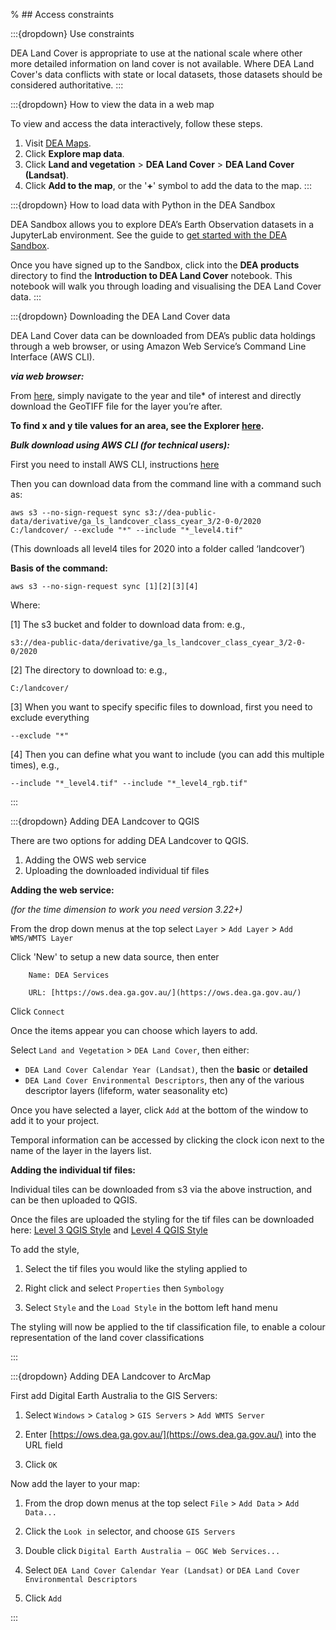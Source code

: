 % ## Access constraints

:::{dropdown} Use constraints

DEA Land Cover is appropriate to use at the national scale where other more detailed information on land cover is not available. Where DEA Land Cover's data conflicts with state or local datasets, those datasets should be considered authoritative.
:::

:::{dropdown} How to view the data in a web map

To view and access the data interactively, follow these steps.

1. Visit [DEA Maps](https://maps.dea.ga.gov.au).
1. Click **Explore map data**.
1. Click **Land and vegetation** &gt; **DEA Land Cover** &gt; **DEA Land Cover (Landsat)**. 
1. Click **Add to the map**, or the '**+**' symbol to add the data to the map.
:::

:::{dropdown} How to load data with Python in the DEA Sandbox

DEA Sandbox allows you to explore DEA’s Earth Observation datasets in a JupyterLab environment. See the guide to [get started with the DEA Sandbox](/guides/setup/Sandbox/sandbox/).

Once you have signed up to the Sandbox, click into the **DEA products** directory to find the **Introduction to DEA Land Cover** notebook. This notebook will walk you through loading and visualising the DEA Land Cover data.
:::

:::{dropdown} Downloading the DEA Land Cover data

DEA Land Cover data can be downloaded from DEA’s public data holdings through a web browser, or using Amazon Web Service’s Command Line Interface (AWS CLI). 

***via web browser:***

From [here](https://data.dea.ga.gov.au/?prefix=derivative/ga_ls_landcover_class_cyear_3/2-0-0/), simply navigate to the year and tile* of interest and directly download the GeoTIFF file for the layer you’re after.

**To find x and y tile values for an area, see the Explorer [here](https://explorer.dea.ga.gov.au/products/ga_ls_landcover_class_cyear_3).**

***Bulk download using AWS CLI (for technical users):***

First you need to install AWS CLI, instructions [here](https://docs.aws.amazon.com/cli/latest/userguide/getting-started-install.html)

Then you can download data from the command line with a command such as:  
```
aws s3 --no-sign-request sync s3://dea-public-data/derivative/ga_ls_landcover_class_cyear_3/2-0-0/2020  C:/landcover/ --exclude "*" --include "*_level4.tif"
```

(This downloads all level4 tiles for 2020 into a folder called ‘landcover’)

**Basis of the command:**
```
aws s3 --no-sign-request sync [1][2][3][4]
```
Where:

[1] The s3 bucket and folder to download data from: e.g.,
```
s3://dea-public-data/derivative/ga_ls_landcover_class_cyear_3/2-0-0/2020
```
[2] The directory to download to: e.g.,
```
C:/landcover/
```
[3] When you want to specify specific files to download, first you need to exclude everything
```
--exclude "*"
```
[4] Then you can define what you want to include (you can add this multiple times), e.g.,
```
--include "*_level4.tif" --include "*_level4_rgb.tif"
```
:::

:::{dropdown} Adding DEA Landcover to QGIS

There are two options for adding DEA Landcover to QGIS.

1. Adding the OWS web service
2. Uploading the downloaded individual tif files 

**Adding the web service:**

*(for the time dimension to work you need version 3.22+)*

From the drop down menus at the top select `Layer` > `Add Layer` > `Add WMS/WMTS Layer`

Click 'New' to setup a new data source, then enter
```
    Name: DEA Services

    URL: [https://ows.dea.ga.gov.au/](https://ows.dea.ga.gov.au/)
```
Click `Connect`

Once the items appear you can choose which layers to add.

Select `Land and Vegetation` > `DEA Land Cover`, then either:

* `DEA Land Cover Calendar Year (Landsat)`, then the **basic** or **detailed**
* `DEA Land Cover Environmental Descriptors`, then any of the various descriptor layers (lifeform, water seasonality etc)

Once you have selected a layer, click `Add` at the bottom of the window to add it to your project.

Temporal information can be accessed by clicking the clock icon next to the name of the layer in the layers list.

**Adding the individual tif files:**

Individual tiles can be downloaded from s3 via the above instruction, and can be then uploaded to QGIS.

Once the files are uploaded the styling for the tif files can be downloaded here: [Level 3 QGIS Style](https://dea-public-data-dev.s3.ap-southeast-2.amazonaws.com/derivative/ga_ls_landcover_class_cyear_3/ga_ls_landcover_class_cyear_3_style.qml) and [Level 4 QGIS Style](https://dea-public-data-dev.s3.ap-southeast-2.amazonaws.com/derivative/ga_ls_landcover_class_cyear_3/ga_ls_landcover_class_cyear_4_style.qml)

To add the style,

1. Select the tif files you would like the styling applied to

2. Right click and select `Properties` then `Symbology`

3. Select `Style` and the `Load Style` in the bottom left hand menu

The styling will now be applied to the tif classification file, to enable a colour representation of the land cover classifications

:::

:::{dropdown} Adding DEA Landcover to ArcMap

First add Digital Earth Australia to the GIS Servers:

1. Select `Windows` > `Catalog` > `GIS Servers` > `Add WMTS Server`

2. Enter [https://ows.dea.ga.gov.au/](https://ows.dea.ga.gov.au/) into the URL field

3. Click `OK`

Now add the layer to your map:

1. From the drop down menus at the top select `File` > `Add Data` > `Add Data...`

2. Click the `Look in` selector, and choose `GIS Servers`

3. Double click `Digital Earth Australia – OGC Web Services...`

4. Select `DEA Land Cover Calendar Year (Landsat)` or `DEA Land Cover Environmental Descriptors`

5. Click `Add`

:::
